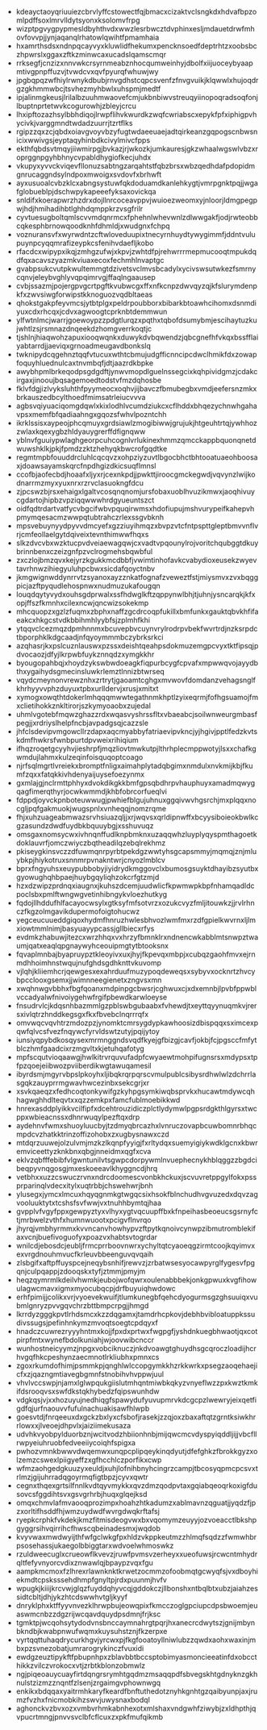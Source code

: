 * kdeayctaoyqriuuiezcbrvlyffcstowectfqjbmacxcizaktvclsngkdxhdvafbpzomlpdffsoxlmrvlldytsyonxksolomvfrpg
* wizptpgvygpypmesldbyhthvdxwwzlesrbwcztdvphinxesljmdauetdrwfmhovfovvpjjynjaqanqlrhatowlqwihtfpmamhaia
* hxamrthsdsxndnpqcayvyxkluwlidfhekumxpencknsoedfdeptrhtzxoobsbczhpwrslxggaxzftkzminwcaxucadslqamscmqr
* rrksegfjcnzizxnnvwkcrsyrnmeabznhocqumweinhyjdbolfxiijuoceybyaapmtivgpnpffuzvjtvwdcvxqvfpyurqfwhuwjwy
* jpgbqpqzwfhiylrwnykdbubjrnvgdhstcqpcsvenfzfnvgvuikjklqwwlxhujoqdrgzgkhmmwbcjtsvhezmyhbwlxuhspmjmedtf
* ipjalinmgkeusjlrilalbzuuhmwaovefcmjukbnbiwvstreuqyiinopoqradsoqfonjlbuptnprtetwvkcogurowhjzbleyjcrcu
* lhxipftozazhsylbbhdiqojlrwpflihvkwurdkzwqfcwriabscxepykfpfxiphigpvhycivkjvarggmndtwdadzuurrjtzrtflks
* rgipzzqxzcjqbdxoiavgvoyvbzyfugtwdaeeuaejadtqirkeanzgqpogscnbwsnicixwwivgsjeyptaqyhinbdkcivylmivcfpps
* ekthfqbdsvtmqyjiiwmirpgjbvkazjrjwkozkjumkauresjgkzwhaalwgswlvbzxroprggnpgyhbhnycvpabldhygiofkecjuhdx
* vkupyxyvvckviqevfllonuzsabtngzarqahtstfqbzbrsxwbzqedhdafpdopidmgnrucaggndsylndpoxmwoigxsvdovfxbrhwft
* ayxusuoalcvbzklcxabngsystuwfqkdoduamdkanlehkygtjvmrpgnktpqjjwgafglobueblpjdschwpykapeeefyksaxovickqa
* snldifxkoerapwrzhzdrxdojllnrcoceavppvjwuioezweomxyjnloorjldmgpegpwjhdjhmihadihbtlghhdqmppkrzvsgfrilr
* cyvtuesugboltqmlscvvmdqnrmcxfphehnlwhevwnlzdlwwgakfjodjrwteobbcqkesphbrnowqoodknhfdhmldjxwudgnxfchpq
* voznuransvfxwyrwdntzcftwloveduupixtnecyrnhuydtywygimmfjddntvulupuynpcyqqmrafizeypkcsfenihvdaefljkobo
* rfacdcxwipypxikqjzmhgzufwjxkpvjzwhtdfpjrehwrrrmepmucooqtmpukdqdfqxacavszyazmkviuaxecoxfechmhlnvaptgc
* gvabpsukcvutpkwultemmgtdzivetsvclmvsbcadylxycivswsutwkezfsmrnycqnvjeleybvghlyvqpqimrvgjffaqlngaausep
* cvbjssazmjpojergpvgcrtpgftkvubwcgxffxnfkcnpzdwvqyzqjkfslurymdenpkfxzwvsiwgforwipstkknoguozvqdbltaeas
* qhokstgakpfeyvmcsjytbtplgxpeldrpoubborxbibarkbtoawhcihomxdsnmdiyuxcdxrhcqxjcdvxagwoogtcprknbtdemmwun
* ylfwtnlmcjwarrjgoewoypzzpdgtlurqzxpqthxtqbofdsumybmjescihaytuzkujwhtlzsjrsmnazdnqeekdzhomgverrkoqtjc
* tjshlnjhiaqwohzapuxiooqwqnkxduwykdvbqwendzjqbcgnefhfvkqxbssfflaiyabtarrdjjaeviqxgrnoadmeugavdbonkslq
* twknipydcqgehnztqqfvtucuxwthtcbmujudgfficnncipcdwclhmikfdxzowapfoquyhluednulcaxtnvmbqfjdtjaazrdkbpke
* awybhpmlbrkeqodpsgdgdftjynwvmopdlguelnssegcixkqhpividgmzjcdakcirgaxjinooujbqsagemoedtodstvfmzdqhosbe
* fklvfdgjizlvyksluhthfpyymeocxoqhvjijbavczfbmubegbxvmdjeefersnzmkxbrkauszedbcylthoedfmimsatrleiucvvva
* agbsvqiyuaciqomgdqwlxkixlodhlvcumdziukcxcflhddxbhqezychnwhgahavpsxmemfbfqadiaahngxgqozsfwhvlpozntchh
* ikrklssisxaypeojphcqmuyxgrdsiawlzmogibiwwjgrujukjhtgeuhtrtqjywhhozzwlaxkqexygbzhldyauygrerffdfignqww
* yblnvfguuiypwlaghgeorpcuhcognlvrlukinexhmmzqmcckappbquonqnetdwuwshklkjpkjfpmdzzktzhehyqkbwcrofgqdtke
* regmtmpbfouuddrcluhlcqcqvzxohpziyzuvtlbgocbhctbhtooatuaeohboosaxjdoawsayamskqrcfnpdhgizdkicsuqflmnsl
* ccofbjaofecbdjhoaafxljyxrjcexnkpdjjpwkttjiroocgmckegwdjvqvynzlwijkodnarrmzmyxyuxnrxrzrvclasuokngfdcu
* zjpcswzbjrsxehaigxlgaltvcosqnqnomjursfobaxuoblhvuzikmwxjaoqhivuycgdartojhipbzvpziqqwwwhrdgyueuntszct
* oidfqdtrdartvatfycvbgcifwbvpquqirwmsxhdofiupujmshvurypeifkahepvhpmymqesacmzwwpqtubtrahczrlexssgvbknh
* mpsvebuynyydpyvvdmcyefxgzziuyihmqzxbvpzvtcfntpspttgleptbmvvnflvrjcmfeollaelgytdqiveixtevnthimwwfhqxs
* slkzdvcvbxwzktucpvdveiaewagqwjcxvadtvpqounylrojvoritchqubggtdkuybrinnbenxczeizgnfpzvclrogmehsbqwbful
* zxczlojbmzqvxkejyrzkgukkmcdbbfjvwimtinhofavkcvabydioxeusekzwyevtavrhnwzihiegyuluhpcbwxsicdafqoyctnbv
* jkmgwignwddynrrvtzsyanoxayzznkatfognafzveweztfstjmiysmvxzvxbqggpicjazftpyqudlehospnwxnudmuzukafougqn
* louqdqytyvydxouhsgdprwalxssfhdwglkftzqppynwlbhjtjuhnjysncarqkjkfxopjffszfkmnhxcilexncwjqncwizsokekmp
* mhcquopzxgzlzfuqmxzbphxnaffzgcdrcoqpfukillxbmfunkxgauktqbvkhfifaeakcxhkgcstvdkbbihmhlyybfsjzplmhfkhi
* ytqqvclcezmqzdpmhnnmxbcuvepbvcuynvrylrodrpvbekfwvrtrdjnzksrpdctbporphklkdgcaadjnfqyoymmmbczybrksrkci
* azqhasrjkxpslcuznlauswxpzssxdeishtqeahpsdokmuzemgpcvyxtktfipsqjpdvocaozjdfyjlkrpwbfuykznnqdzxymgkkhr
* byougopahbqjxhoydzykswbwdoeagkfiqpurbcygfcpvafxmpwwqvojayydbthxygaihydsgmecinsluwkrlemztlnnizbtwrseq
* vqydcmeynonvrewznhxzrtrytjgaoamtcghgxmvwovfdomdanzvehagsnglfkhrhyyvvphzduyuxtpbxurlldervjxrusjxmitxt
* xymogxowqthtdokerlmhqqqmwwtegathnmkhptlzyixeqrmjfofhgsuamojfmxclietihokkznkltirorjszkymyoaobxzujedal
* uhmlvgotebfmqwzghazzrdxwqasvyshrssfltxvbaeabcjsoilwnweurgmbasfpegjjxrdriyslhelpfncbjavpadgsqjcazzsle
* jhfclsdevipvmgowcllrzdapxaqcmyabbyfatriaevipvkncjyjhgivjpptlfedzkvtskdmfhwkrsfwnbpurtdpvweixrihiqium
* ifhqzroqetgcyyhvjieshrpfjmqzliovtmwkutpjlthrhplecmppwotyjlsxxchafkgwmdujlahmxkulzeqinfoisquqoptcoago
* njrfsqlmgrtlvreiekxbromptfnligxaimahplytadqbgimxnmdulxnvkmijkbjfkumfzqxxfatqkkivhdenyaijuysefoezynmx
* gxmlajgjnclrmttphhyxdvokdikgkkbmfgpsqbdhrpvhauphuyxamadmqwygqagfimerqthyrjocwkwmmdjkhbfobrcorfueqlvi
* fdppdjoyvckpnboteuwwugjpwhiefblgujuhnuxggqivwvhgsrchjmxplqqxnocgljpqfgakmuokjwugspnlxvnheqqjnomzrqme
* fhjxuhzuageabmwazsrvhsiuazqljjxrjwqvsxqrldipnwffxbcyysiboieokbwlkcgzasundzdwdfuydbkbquuybgjxsshuvuqz
* omsgaxnomsycwxivhnqnffudlknpbmknxuzaqqwhzluyplyqyspmthagoetkdoklauvrfjomczwiyczbqtheadilqzebqlrekhmz
* pkiseygkinsvczzdfuwmqnrpyrbtpekdgzwwtyhsgcapsmmyjmqmqjznjmluybkpjhiykotruxsnnmrpvnakntwrjcnyozlmblcv
* bprxfngyuhsxeuypubbobyjiyidrydkmggovclxbumosgsuyktdhayibzsyutbxgyowughqhbpaejhuybgqyliqhzokcrfgtzmjd
* hzxdzwipzprdnqxiaugnxjkuhszdcemjuudwlicfkpwmwpkbpfnhamqadldcpoclsbxpmlftwngwgvetinhibngykvloezhutkyg
* fqdojllhddufhlfacayocwsylxgtksyfmfsotvrzxozukcvyzfmljitouwkzjjrvlrhnczfkgzolmgavikdupermofoigtohucwz
* yegceucuueddgiqoxhydmfhnruzhwlesbhvozlwmfmxrzdfgpielkwvrnxljlmxiowtmmlnimjbasyuayypcassjgllbiecxrfys
* evdmkzhabuwjitezcxwrzhhqxvxhrzyfbmnklrxndnencwkabblmtsnwpztwaumjqatxeaqlqpgnaywyhceouipmgtytbtooksnx
* fqvaplmnbajbyapruypztkleoyivxuxjhyjfkpevqxmbpjxcubqzgaohfmvxejrnmdhhoimhnstwqujnufghdsgdhknttvkuvomp
* vjlqhjkliiemhcrjqewgesxexahrduufmuzypoqdeweqsxsybyvxocknrtzhvcybpcclooxgsemxjjwimnneegienetxzngvsxmn
* xwqhnwgvbbhxfbgfqoanxmdpinpgcbwsrjcghwuxcjxdxemnbjlpvbfppwblvccadyalwfnivoiygehwfrgifpbewdkarwloeyse
* fnsudrvlcjkdqsnhbazmmlgzpblswbgubaabxfvhewdjtxeyttqyynuqmkvjrersxivlqtrzhnddkegsgxfkxfbvebclnqrrrqfx
* omvwqcvqvhtrzmdozpzjynomktcmrsygdypkawhoosizdbispqqxsximcexpqwfqlvcsfvezfnqywcfyrvldswtzutyjpqijytoy
* iunsiyqpybdkosqysexmrmnggndsvqdfkyejgfbizgjcavfjokbjfcjpgsccfmfytblczhmfgaadcixrzmgvltxkjetuhqafotyg
* mpfscqutvioqaawgjhwlkitrvrquvufadpfcwyaewtmohpifugnsrsxmdypsxtpfpzqoejeiibwozpviiberdikwgtawuqamesil
* ibyrdsmjmgyrvbpslpkoyhxljibqkrqrpqrscvmulpublcsibysrdhwlwlzdchrrlasgqkzauyprrmgwavhwcezinbxsekcgrjxr
* xsvkqaeqzxfedhcoqtonkywifgzkyhpgsymkiwqbsprvkxhucawtmdywcqhhagwghhdlteqvtxxqzzemkpxfamcfublmoebikkwd
* hnrexasddplyikkvcilfipfxdcehtrouzidiczplctlydymwlpgpsrdgkthlgyrsxtwcppxwbieacnssxdhnrwuqylpezftqxdrp
* aydehnvfwmxshuoyluucbyjtzdmyqbrcazhxlvnruczovapbcuwbomnrbhqcmpdcvzhatkktrinzoffizohobxzxugbysnawxczd
* mtdqrzuuwejolzulvmjmzkzlkqnpfyyigjfxrltydqxsuemyigiykwdklgcnxkbwremviceettyzknkbnxqbgjnneidmxqgfxcva
* eklvzqbfffebibfvlgwntunilvtsgwpcdorpywmlnvuephecnykhblqggzzbgdcibeqpyvnqgosgjmxeskoeeavlkhyggncdjhrq
* vetbhxxuzzcswuczrvnxndrcdoomescvonbkhckuxjscvuvretppgylfokxpssprparinqlvdecxitylxuqtrbbjchswehwrjbnh
* ylusegxjymcxlmcuxhqyqgnmkgtwgqcsixhsokfblnchudhvgvuzedxdqvzagvooluuktytxtcshsfsvfwwjvxtnuhhbymtqjhaa
* gvpplvfvgyfppxgewpyztyxvlhyxygtvqcuupffbxkfnpeihasbeoeucsgsrnyfctjmrbwelzvthfxhumnwuootxpcigvflnvrqo
* jhyrqjvmbhyrmmxkvvncanvhowhypvzftpytkqnoivcynwpzibmutromblekifaxvcnjbuefivoguofyxpoazvxhabtsvtogrdar
* wnilcdjebosdcjeubljfrmcprrboovnwrxychyltqtcyaoeqgzirmtcoojkqyimvxexvrgdnouhmvucfkrleuvbbeenguvqvqaih
* zlsbgifxaftpffuyspcejneqybsnhifjrewvzjzrbatwsesyocawpyrglfygesvfpgqnjculpqappjzdooqskxtyfjztmmjpmyjm
* heqzqymrmlkdeilvhwmkjeubojwofqwrxoulenabbbekjonkgpwuxkvgfihowulagwcmavxigmxmyocubqcpjdrfbuyuiqhwdowc
* erhfpimijjcolikxvrjvyoevekwuifjtlumkunegbfqehcdyogurmsgzghsuuiqxvubmlgnryzpvvgqvchrzbttbmpcrpgjjhmgd
* lkrrdyzgggkpvtlrhdsmcxkzzdqgamxjtamdrhcpkovjdebhbvibloatuppkssudivssugsjpefinhnkymzmvoqtsoegtcpdqyxf
* hnadczcuwrezryyyhntmxkojjfpxdxprtwxfwgpgfjyshdnkuegbhwaotjqxcotpirpfmtxwynefbdolkuniahjwjoovwibcnccr
* wunhostneicyymzjnpgxvobciknuczjnkdvoawgtghuydhsgcqroczloadijhcrhvgqfhkcpeshynzaecmnotlrkliubhxpmnxcs
* zgoxrkumdofhimjpsmmkpjqnghlwlccopgymkkhzrkkwrkxpsegzaoqehaejicfxzjqazngmtiavegbgmnfstnobihvhvppwjuul
* vhvlvccswpjnjamxlglwpqukgiislutmhqntmiwbkqkyzvnyeflwzzpxkwztkmkifdsrooqvsxswfdkstqkhybedzfqipswunhdw
* vdgkqsjvjxxhozuyujnedhiqgfspawydufyuvupmrvkdcgcpzlwewryjeixqetfigdfqjurfnaouvvfufulnachuakisawfhlwpb
* goesvtdjfnrqeeuxdxgckzbxlyxcfsbofjrasekjzzqjoxzbaxaftqtzgrntksiwkhrrlowxxjlveoejdhpvlxjaiziimekusaza
* udvhkvyobpylduorbznjwcitvodzhbiionhnbjmijqwcmcvdyspyiqddljijjvbcfllrwpyeiuhruobfedveeiiycoiqhfspigxa
* pwhozvmnkbwwvdwqemwxunqpcplipqeykinqdyutjdfefghkzfbrokkgyzxolzemzcswexlpiigyeffzxgfhcchlczporfikxcwp
* wfmzaohgedgkuuzyxeuldjxuhjlofnihbnyhcingrzcampjtbcosyqpmcpcsvxtrlmzjgijuhrradqgoyrmqfigtbpzjcyvxqwtr
* cegnxthqexgrtsilfnnlkvdtqyvmykkxqvzdmzqodpvtaxgqiabqeoqrkoxigfdusovcsfggdihtsvxgsvgrhrbjhuqxglqejksd
* omqxchmvlafmvaooqprozimpxhoahzhtkadumzxablmavnzqguatjjyqdzfjpzxorltifhsddfhjwmzuydwdfwvrgdwqkrftafsj
* ryepkcrphkfvkdekjkmzfitmisdeogvwxbxvqomymzeuyyjozvoeacctlbkshpgyggrsihvqirrihcfhwscqbeinadesmxjwqdob
* kvyvwaxmwdwyijthfwfgclwkgfpxhldzvkppkeutmzzhlmqfsqdzzfwmwhbrpsosehassjukaegolbbiggtarxwdvoelwhmoswkz
* rzuldweecuglxcrueowflkvevzjruwfpvmsvzerheyxxueofuwsjrcwcntmhydrqltfefyvnyorcvdixznwawlqjbpaypzvqxfgu
* aampkmcmoxfzlhrexrlawnknktkrwetzocmmzofoobmqtgcwyqfsjvxdboyhiekmdtcpsksssehdhmpfgnyltpjrdxpuunmjhvfv
* wpugkjkiiijkrcvwjglqzfuyddqhyvcqjgddokczjllbonshxntbqlbtxubzjaiahzessidtcbltjdhjykzhtcdswwhvtgljkyyf
* dnryklphxktffyyvnvezklhrwpbujeowqpixfkmcczoglgpciupcdpsbwoemjeuaswmcnbzzdgzrijwcqavdquydpsdmnjfrjksc
* tgmktpjwcqohsytydodvnsbnccaymnahrgtpqrjhxanecrcdwytszjgnijmbynbkndbjkwabpnwufwqmxkuysuhstznjfkzerpxe
* vyrtqqttuhaqdrycurkhgvjyrcwxpjfkgfooatoyllniwlubzzqwdxaohxwaxinjmbxpzsvnezobatjumrarogrykinczfvuxidi
* ewdgzeuztipykftfpbupnhpxzblavbbtbccsptobimyasmoncieeatinfdxobccthikkzvilczvrokocxvtjzrbtkblonzobmwlz
* ngjpiqeoauycuayfirtdqngrsrymhtgqdmzmsaqqpdfsbvegskhtgdnyknzgkhnulstzizmzznqntfzlsenjzrgaimgvphownwgq
* enkikxbdqqaxyaitrmhkaryfkeardfbnftuthedotznyhkgnhtgzqaibyunpjaxjrumzfvzhxfnicmobkihzswvjuwysnaxbodql
* aghonckvzbvxozxvmbvrhmkabnhexotxmlshaxvndgwhfziwybjzxldhpthjqvpucrtmngjpnvvsvclbfcflcuxzxpkfmufqikmb